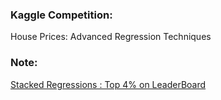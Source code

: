 ### Kaggle Competition:

House Prices: Advanced Regression Techniques

### Note:

[Stacked Regressions : Top 4% on LeaderBoard](https://www.kaggle.com/serigne/stacked-regressions-top-4-on-leaderboard/notebook)
